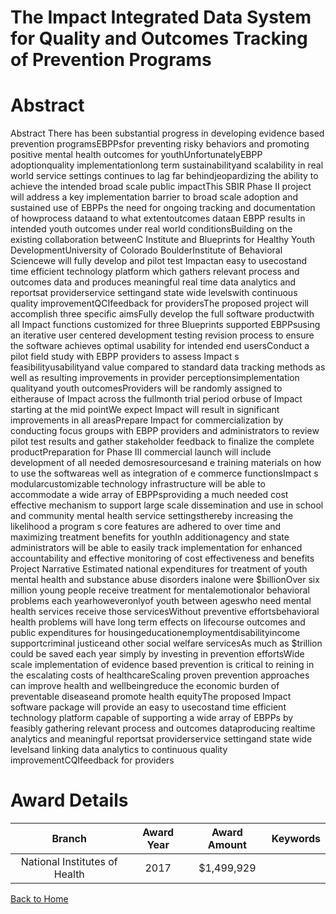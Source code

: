 
The Impact Integrated Data System for Quality and Outcomes Tracking of Prevention Programs
==========================================================================================

# Abstract


Abstract There has been substantial progress in developing evidence based prevention programsEBPPsfor preventing risky behaviors and promoting positive mental health outcomes for youthUnfortunatelyEBPP adoptionquality implementationlong term sustainabilityand scalability in real world service settings continues to lag far behindjeopardizing the ability to achieve the intended broad scale public impactThis SBIR Phase II project will address a key implementation barrier to broad scale adoption and sustained use of EBPPs the need for ongoing tracking and documentation of howprocess dataand to what extentoutcomes dataan EBPP results in intended youth outcomes under real world conditionsBuilding on the existing collaboration betweenC Institute and Blueprints for Healthy Youth DevelopmentUniversity of Colorado BoulderInstitute of Behavioral Sciencewe will fully develop and pilot test Impactan easy to usecostand time efficient technology platform which gathers relevant process and outcomes data and produces meaningful real time data analytics and reportsat providerservice settingand state wide levelswith continuous quality improvementQCIfeedback for providersThe proposed project will accomplish three specific aimsFully develop the full software productwith all Impact functions customized for three Blueprints supported EBPPsusing an iterative user centered development testing revision process to ensure the software achieves optimal usability for intended end usersConduct a pilot field study with EBPP providers to assess Impact s feasibilityusabilityand value compared to standard data tracking methods as well as resulting improvements in provider perceptionsimplementation qualityand youth outcomesProviders will be randomly assigned to eitherause of Impact across the fullmonth trial period orbuse of Impact starting at the mid pointWe expect Impact will result in significant improvements in all areasPrepare Impact for commercialization by conducting focus groups with EBPP providers and administrators to review pilot test results and gather stakeholder feedback to finalize the complete productPreparation for Phase III commercial launch will include development of all needed demosresourcesand e training materials on how to use the softwareas well as integration of e commerce functionsImpact s modularcustomizable technology infrastructure will be able to accommodate a wide array of EBPPsproviding a much needed cost effective mechanism to support large scale dissemination and use in school and community mental health service settingsthereby increasing the likelihood a program s core features are adhered to over time and maximizing treatment benefits for youthIn additionagency and state administrators will be able to easily track implementation for enhanced accountability and effective monitoring of cost effectiveness and benefits Project Narrative Estimated national expenditures for treatment of youth mental health and substance abuse disorders inalone were $billionOver six million young people receive treatment for mentalemotionalor behavioral problems each yearhoweveronlyof youth between ageswho need mental health services receive those servicesWithout preventive effortsbehavioral health problems will have long term effects on lifecourse outcomes and public expenditures for housingeducationemploymentdisabilityincome supportcriminal justiceand other social welfare servicesAs much as $trillion could be saved each year simply by investing in prevention effortsWide scale implementation of evidence based prevention is critical to reining in the escalating costs of healthcareScaling proven prevention approaches can improve health and wellbeingreduce the economic burden of preventable diseaseand promote health equityThe proposed Impact software package will provide an easy to usecostand time efficient technology platform capable of supporting a wide array of EBPPs by feasibly gathering relevant process and outcomes dataproducing realtime analytics and meaningful reportsat providerservice settingand state wide levelsand linking data analytics to continuous quality improvementCQIfeedback for providers  

# Award Details

|Branch|Award Year|Award Amount|Keywords|
| :---: | :---: | :---: | :---: |
|National Institutes of Health|2017|$1,499,929||
  
  


[Back to Home](https://github.com/chrischow/dod_sbir_awards/JH/#2558)